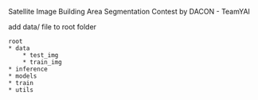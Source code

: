 Satellite Image Building Area Segmentation Contest by DACON - TeamYAI

add data/ file to root folder

```
root
* data
    * test_img
    * train_img
* inference
* models
* train
* utils
```
